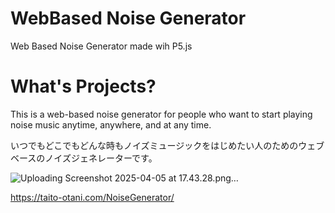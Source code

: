 # WebBased Noise Generator
Web Based Noise Generator made wih P5.js

# What's Projects?
This is a web-based noise generator for people who want to start playing noise music anytime, anywhere, and at any time.

いつでもどこでもどんな時もノイズミュージックをはじめたい人のためのウェブベースのノイズジェネレーターです。


![Uploading Screenshot 2025-04-05 at 17.43.28.png…]()


https://taito-otani.com/NoiseGenerator/
